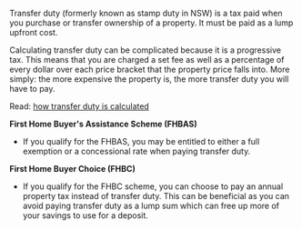 Transfer duty (formerly known as stamp duty in NSW) is a tax paid when you purchase or transfer ownership of a property. It must be paid as a lump upfront cost.

Calculating transfer duty can be complicated because it is a progressive tax. This means that you are charged a set fee as well as a percentage of every dollar over each price bracket that the property price falls into. More simply: the more expensive the property is, the more transfer duty you will have to pay.

Read: [how transfer duty is calculated](https://www.revenue.nsw.gov.au/taxes-duties-levies-royalties/transfer-duty#heading4)

**First Home Buyer's Assistance Scheme (FHBAS)**

- If you qualify for the FHBAS, you may be entitled to either a full exemption or a concessional rate when paying transfer duty.

**First Home Buyer Choice (FHBC)**

- If you qualify for the FHBC scheme, you can choose to pay an annual property tax instead of transfer duty. This can be beneficial as you can avoid paying transfer duty as a lump sum which can free up more of your savings to use for a deposit.
